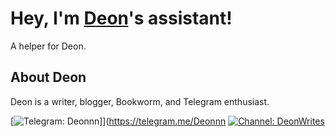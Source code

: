 # Hey, I'm [Deon](https://github.com/D30N)'s assistant!

A helper for Deon.

## About Deon

Deon is a writer, blogger, Bookworm, and Telegram enthusiast.

[![Telegram: Deonnn](https://img.shields.io/badge/Profile-Deonnn-blue?logo=telegram)]](https://telegram.me/Deonnn
[![Channel: DeonWrites](https://img.shields.io/badge/Channel:-DeonWrites-green?logo=telegram)](https://telegram.me/DeonWrites)
